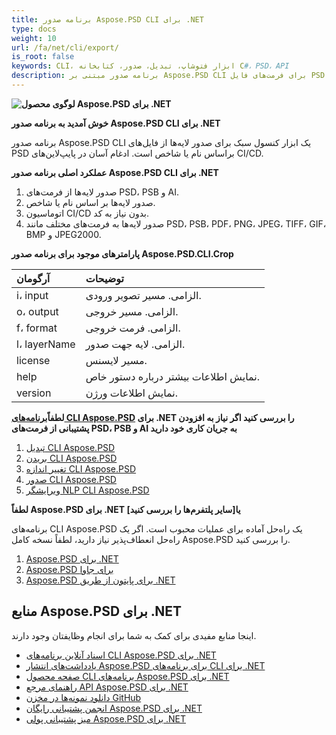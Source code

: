 ```yaml
---
title: برنامه صدور Aspose.PSD CLI برای .NET
type: docs
weight: 10
url: /fa/net/cli/export/
is_root: false
keywords: CLI، ابزار فتوشاپ، تبدیل، صدور، کتابخانه C#، PSD، API
description: برنامه صدور مبتنی بر Aspose.PSD CLI برای فرمت‌های فایل PSD، PSB و AI. اتوماسیون CI/CD بدون نیاز به کد. پشتیبانی از صدور لایه‌ها از فایل‌های PSD بر اساس نام یا شاخص. نیازی به نصب Adobe Photoshop یا Adobe Illustrator ندارد و می‌تواند از طریق کنسول و بدون کد اضافی اجرا شود.
---
```


**![لوگوی محصول Aspose.PSD برای .NET](home_1.png)**

**خوش آمدید به برنامه صدور Aspose.PSD CLI برای .NET**

برنامه صدور Aspose.PSD CLI یک ابزار کنسول سبک برای صدور لایه‌ها از فایل‌های PSD براساس نام یا شاخص است. ادغام آسان در پایپ‌لاین‌های CI/CD.

**عملکرد اصلی برنامه صدور Aspose.PSD CLI برای .NET**

1. صدور لایه‌ها از فرمت‌های PSD، PSB و AI.
2. صدور لایه‌ها بر اساس نام یا شاخص.
3. اتوماسیون CI/CD بدون نیاز به کد.
4. صدور لایه‌ها به فرمت‌های مختلف مانند PSD، PSB، PDF، PNG، JPEG، TIFF، GIF، BMP و JPEG2000.

**پارامترهای موجود برای برنامه صدور Aspose.PSD.CLI.Crop**

| **آرگومان** | **توضیحات**                     |
|:-------------|:---------------------------------|
| i، input     | الزامی. مسیر تصویر ورودی.       |
| o، output    | الزامی. مسیر خروجی.             |
| f، format    | الزامی. فرمت خروجی.             |
| l، layerName | الزامی. لایه جهت صدور.          |
| license      | مسیر لایسنس.                    |
| help         | نمایش اطلاعات بیشتر درباره دستور خاص. |
| version      | نمایش اطلاعات ورژن.            |


**لطفاً[برنامه‌های CLI Aspose.PSD](https://docs.aspose.com/psd/net/cli) برای .NET را بررسی کنید اگر نیاز به افزودن پشتیبانی از فرمت‌های PSD، PSB و AI به جریان کاری خود دارید**

1. [تبدیل CLI Aspose.PSD](/psd/fa/net/cli/conversion)
2. [بریدن CLI Aspose.PSD](/psd/fa/net/cli/crop)
3. [تغییر اندازه CLI Aspose.PSD](/psd/fa/net/cli/resize)
4. [صدور CLI Aspose.PSD](/psd/fa/net/cli/export)
5. [ویرایشگر NLP CLI Aspose.PSD](/psd/fa/net/cli/nlp-editor)

**لطفاً Aspose.PSD برای .NET یا[سایر پلتفرم‌ها را بررسی کنید]**

برنامه‌های CLI Aspose.PSD یک راه‌حل آماده برای عملیات محبوب است. اگر یک راه‌حل انعطاف‌پذیر نیاز دارید، لطفاً نسخه کامل Aspose.PSD را بررسی کنید.

1. [Aspose.PSD برای .NET](https://releases.aspose.com/psd/net/)
2. [Aspose.PSD برای جاوا](https://releases.aspose.com/psd/java/) 
3. [Aspose.PSD برای پایتون از طریق .NET](https://releases.aspose.com/psd/python-net/)

## **منابع Aspose.PSD برای .NET**

اینجا منابع مفیدی برای کمک به شما برای انجام وظایفتان وجود دارند.

- [اسناد آنلاین برنامه‌های CLI Aspose.PSD برای .NET](/psd/fa/net/cli/conversion)
- [یادداشت‌های انتشار Aspose.PSD برای برنامه‌های CLI برای .NET](/psd/fa/net/cli/conversion/release-notes/)
- [صفحه محصول CLI برنامه‌های Aspose.PSD برای .NET](https://products.aspose.com/psd/net/cli)
- [راهنمای مرجع API Aspose.PSD برای .NET](https://reference.aspose.com/net/psd)
- [دانلود نمونه‌ها در مخزن GitHub](https://github.com/aspose-psd/CLI-Applications)
- [انجمن پشتیبانی رایگان Aspose.PSD برای .NET](https://forum.aspose.com/c/psd)
- [میز پشتیبانی پولی Aspose.PSD برای .NET](https://helpdesk.aspose.com/)
